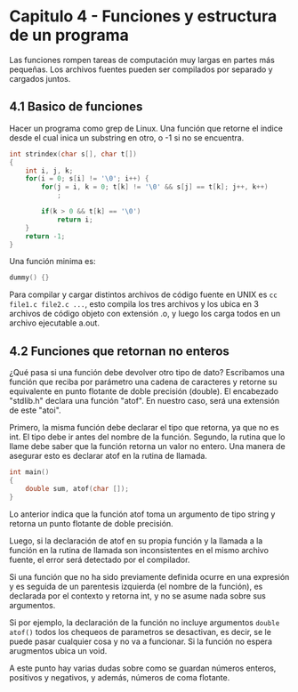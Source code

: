 # Capitulo 4 - Funciones y estructura de un programa

Las funciones rompen tareas de computación muy largas en partes más pequeñas. Los archivos fuentes pueden ser compilados por separado y cargados juntos. 

## 4.1 Basico de funciones

Hacer un programa como grep de Linux. Una función que retorne el indice desde el cual inica un substring en otro, o -1 si no se encuentra. 

```c
int strindex(char s[], char t[])
{
    int i, j, k;
    for(i = 0; s[i] != '\0'; i++) {
        for(j = i, k = 0; t[k] != '\0' && s[j] == t[k]; j++, k++)
            ;

        if(k > 0 && t[k] == '\0')
            return i;
    }
    return -1;
}
```

Una función minima es:

```c
dummy() {}
```

Para compilar y cargar distintos archivos de código fuente en UNIX es `cc file1.c file2.c ...`, esto compila los tres archivos y los ubica en 3 archivos de código objeto con extensión .o, y luego los carga todos en un archivo ejecutable a.out. 

## 4.2 Funciones que retornan no enteros

¿Qué pasa si una función debe devolver otro tipo de dato? Escribamos una función que reciba por parámetro una cadena de caracteres y retorne su equivalente en punto flotante de doble precisión (double). El encabezado "stdlib.h" declara una función "atof". En nuestro caso, será una extensión de este "atoi".  

Primero, la misma función debe declarar el tipo que retorna, ya que no es int. El tipo debe ir antes del nombre de la función. Segundo, la rutina que lo llame debe saber que la función retorna un valor no entero. Una manera de asegurar esto es declarar atof en la rutina de llamada. 

```c
int main()
{
    double sum, atof(char []);
}
```

Lo anterior indica que la función atof toma un argumento de tipo string y retorna un punto flotante de doble precisión. 

Luego, si la declaración de atof en su propia función y la llamada a la función en la rutina de llamada son inconsistentes en el mismo archivo fuente, el error será detectado por el compilador. 

Si una función que no ha sido previamente definida ocurre en una expresión y es seguida de un parentesis izquierda (el nombre de la función), es declarada por el contexto y retorna int, y no se asume nada sobre sus argumentos.

Si por ejemplo, la declaración de la función no incluye argumentos `double atof()` todos los chequeos de parametros se desactivan, es decir, se le puede pasar cualquier cosa y no va a funcionar. Si la función no espera arugmentos ubica un void.

A este punto hay varias dudas sobre como se guardan números enteros, positivos y negativos, y además, números de coma flotante. 

